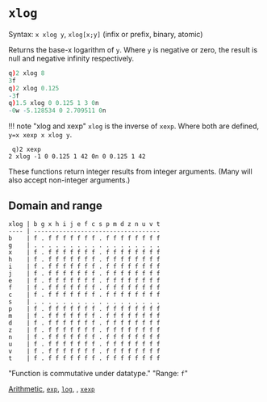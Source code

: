 # `xlog`


Syntax: `x xlog y`, `xlog[x;y]` (infix or prefix, binary, atomic)

Returns the base-x logarithm of `y`. Where `y` is negative or zero, the result is null and negative infinity respectively.
```q
q)2 xlog 8
3f
q)2 xlog 0.125
-3f
q)1.5 xlog 0 0.125 1 3 0n
-0w -5.128534 0 2.709511 0n
```

!!! note "xlog and xexp"
    `xlog` is the inverse of `xexp`. Where both are defined, `y=x xexp x xlog y`.
    <pre><code class="language-q">
    q)2 xexp 2 xlog -1 0 0.125 1 42
    0n 0 0.125 1 42
    </code></pre>

These functions return integer results from integer arguments. 
(Many will also accept non-integer arguments.) 


## Domain and range
```
xlog | b g x h i j e f c s p m d z n u v t
---- | -----------------------------------
b    | f . f f f f f f f . f f f f f f f f
g    | . . . . . . . . . . . . . . . . . .
x    | f . f f f f f f f . f f f f f f f f
h    | f . f f f f f f f . f f f f f f f f
i    | f . f f f f f f f . f f f f f f f f
j    | f . f f f f f f f . f f f f f f f f
e    | f . f f f f f f f . f f f f f f f f
f    | f . f f f f f f f . f f f f f f f f
c    | f . f f f f f f f . f f f f f f f f
s    | . . . . . . . . . . . . . . . . . .
p    | f . f f f f f f f . f f f f f f f f
m    | f . f f f f f f f . f f f f f f f f
d    | f . f f f f f f f . f f f f f f f f
z    | f . f f f f f f f . f f f f f f f f
n    | f . f f f f f f f . f f f f f f f f
u    | f . f f f f f f f . f f f f f f f f
v    | f . f f f f f f f . f f f f f f f f
t    | f . f f f f f f f . f f f f f f f f
```
"Function is commutative under datatype."
"Range: `f`"

<i class="far fa-hand-point-right"></i> [Arithmetic](/basics/arithmetic), [`exp`](/ref/exp), [`log`](/ref/log), , [`xexp`](/ref/xexp)